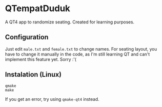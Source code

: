 QTempatDuduk
============

A QT4 app to randomize seating. Created for learning purposes.

## Configuration
Just edit `male.txt` and `female.txt` to change names.
For seating layout, you have to change it manually in the code, as I'm still learning QT and can't implement this feature yet. Sorry :'(

## Instalation (Linux)
	qmake
	make
If you get an error, try using `qmake-qt4` instead.